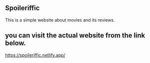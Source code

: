 ## Spoileriffic
This is a simple website about movies and its reviews.

## you can visit the actual website from the link below.
https://spoileriffic.netlify.app/
